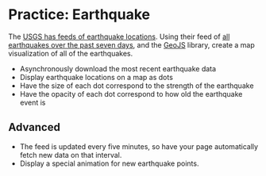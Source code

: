 # Practice: Earthquake

The [USGS has feeds of earthquake locations](http://earthquake.usgs.gov/earthquakes/feed/v1.0/geojson.php).
Using their feed of [all earthquakes over the past seven days](http://earthquake.usgs.gov/earthquakes/feed/v1.0/summary/all_week.geojson), and the [GeoJS](http://geojs.readthedocs.io/en/latest/index.html) library, create a map visualization of all of the earthquakes.

* Asynchronously download the most recent earthquake data
* Display earthquake locations on a map as dots
* Have the size of each dot correspond to the strength of the earthquake
* Have the opacity of each dot correspond to how old the earthquake event is

## Advanced

* The feed is updated every five minutes, so have your page automatically fetch new data on that interval.
* Display a special animation for new earthquake points.
